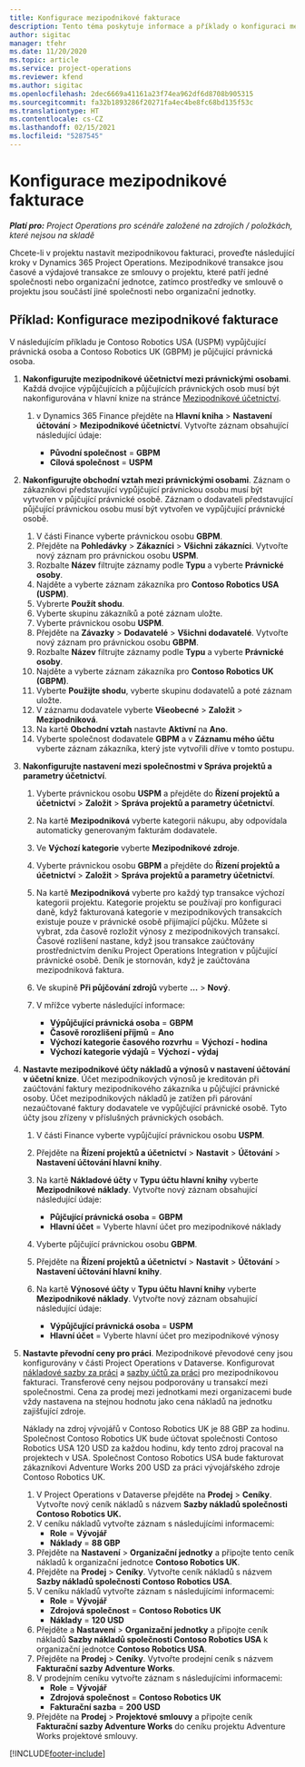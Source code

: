 ```yaml
---
title: Konfigurace mezipodnikové fakturace
description: Tento téma poskytuje informace a příklady o konfiguraci mezipodnikové fakturace pro projekty.
author: sigitac
manager: tfehr
ms.date: 11/20/2020
ms.topic: article
ms.service: project-operations
ms.reviewer: kfend
ms.author: sigitac
ms.openlocfilehash: 2dec6669a41161a23f74ea962df6d8708b905315
ms.sourcegitcommit: fa32b1893286f20271fa4ec4be8fc68bd135f53c
ms.translationtype: HT
ms.contentlocale: cs-CZ
ms.lasthandoff: 02/15/2021
ms.locfileid: "5287545"
---
```

# <a name="configure-intercompany-invoicing"></a>Konfigurace mezipodnikové fakturace

_**Platí pro:** Project Operations pro scénáře založené na zdrojích / položkách, které nejsou na skladě_

Chcete-li v projektu nastavit mezipodnikovou fakturaci, proveďte následující kroky v Dynamics 365 Project Operations. Mezipodnikové transakce jsou časové a výdajové transakce ze smlouvy o projektu, které patří jedné společnosti nebo organizační jednotce, zatímco prostředky ve smlouvě o projektu jsou součástí jiné společnosti nebo organizační jednotky.

## <a name="example-configure-intercompany-invoicing"></a>Příklad: Konfigurace mezipodnikové fakturace

V následujícím příkladu je Contoso Robotics USA (USPM) vypůjčující právnická osoba a Contoso Robotics UK (GBPM) je půjčující právnická osoba. 

1. **Nakonfigurujte mezipodnikové účetnictví mezi právnickými osobami**. Každá dvojice výpůjčujících a půjčujících právnických osob musí být nakonfigurována v hlavní knize na stránce [Mezipodnikové účetnictví](https://docs.microsoft.com/dynamics365/finance/general-ledger/intercompany-accounting-setup).
    
    1. v Dynamics 365 Finance přejděte na **Hlavní kniha** > **Nastavení účtování** > **Mezipodnikové účetnictví**. Vytvořte záznam obsahující následující údaje:

        - **Původní společnost** = **GBPM**
        - **Cílová společnost** = **USPM**

2. **Nakonfigurujte obchodní vztah mezi právnickými osobami**. Záznam o zákazníkovi představující vypůjčující právnickou osobu musí být vytvořen v půjčující právnické osobě. Záznam o dodavateli představující půjčující právnickou osobu musí být vytvořen ve vypůjčující právnické osobě.

     1. V části Finance vyberte právnickou osobu **GBPM**.
     2. Přejděte na **Pohledávky** > **Zákazníci** > **Všichni zákazníci**. Vytvořte nový záznam pro právnickou osobu **USPM**.
     3. Rozbalte **Název** filtrujte záznamy podle **Typu** a vyberte **Právnické osoby**. 
     4. Najděte a vyberte záznam zákazníka pro **Contoso Robotics USA (USPM)**.
     5. Vybrerte **Použít shodu**. 
     6. Vyberte skupinu zákazníků a poté záznam uložte.
     7. Vyberte právnickou osobu **USPM**.
     8. Přejděte na **Závazky** > **Dodavatelé** > **Všichni dodavatelé**. Vytvořte nový záznam pro právnickou osobu **GBPM**.
     9. Rozbalte **Název** filtrujte záznamy podle **Typu** a vyberte **Právnické osoby**. 
     10. Najděte a vyberte záznam zákazníka pro **Contoso Robotics UK (GBPM)**.
     11. Vyberte **Použijte shodu**, vyberte skupinu dodavatelů a poté záznam uložte.
     12. V záznamu dodavatele vyberte **Všeobecné** > **Založit** > **Mezipodniková**.
     13. Na kartě **Obchodní vztah** nastavte **Aktivní** na **Ano**.
     14. Vyberte společnost dodavatele **GBPM** a v **Záznamu mého účtu** vyberte záznam zákazníka, který jste vytvořili dříve v tomto postupu.

3. **Nakonfigurujte nastavení mezi společnostmi v Správa projektů a parametry účetnictví**. 

    1. Vyberte právnickou osobu **USPM** a přejděte do **Řízení projektů a účetnictví** > **Založit** > **Správa projektů a parametry účetnictví**.
    2. Na kartě **Mezipodniková** vyberte kategorii nákupu, aby odpovídala automaticky generovaným fakturám dodavatele.
    3. Ve **Výchozí kategorie** vyberte **Mezipodnikové zdroje**.
    4. Vyberte právnickou osobu **GBPM** a přejděte do **Řízení projektů a účetnictví** > **Založit** > **Správa projektů a parametry účetnictví**.
    5. Na kartě **Mezipodniková** vyberte pro každý typ transakce výchozí kategorii projektu. Kategorie projektu se používají pro konfiguraci daně, když fakturovaná kategorie v mezipodnikových transakcích existuje pouze v právnické osobě přijímající půjčku. Můžete si vybrat, zda časově rozložit výnosy z mezipodnikových transakcí. Časové rozlišení nastane, když jsou transakce zaúčtovány prostřednictvím deníku Project Operations Integration v půjčující právnické osobě. Deník je stornován, když je zaúčtována mezipodniková faktura.
    6. Ve skupině **Při půjčování zdrojů** vyberte **...** > **Nový**. 
    7. V mřížce vyberte následující informace:

          - **Výpůjčující právnická osoba** = **GBPM**
          - **Časově rorozlišení příjmů** = **Ano**
          - **Výchozí kategorie časového rozvrhu** = **Výchozí - hodina**
          - **Výchozí kategorie výdajů** = **Výchozí - výdaj**

4. **Nastavte mezipodnikové účty nákladů a výnosů v nastavení účtování v účetní knize**. Účet mezipodnikových výnosů je kreditován při zaúčtování faktury mezipodnikového zákazníka u půjčující právnické osoby. Účet mezipodnikových nákladů je zatížen při párování nezaúčtované faktury dodavatele ve vypůjčující právnické osobě. Tyto účty jsou zřízeny v příslušných právnických osobách. 
      
     1. V části Finance vyberte vypůjčující právnickou osobu **USPM**. 
     2. Přejděte na **Řízení projektů a účetnictví** > **Nastavit** > **Účtování** > **Nastavení účtování hlavní knihy**. 
     3. Na kartě **Nákladové účty** v **Typu účtu hlavní knihy** vyberte **Mezipodnikové náklady**. Vytvořte nový záznam obsahující následující údaje:
      
        - **Půjčující právnická osoba** = **GBPM**
        - **Hlavní účet** = Vyberte hlavní účet pro mezipodnikové náklady
        
     4. Vyberte půjčující právnickou osobu **GBPM**. 
     5. Přejděte na **Řízení projektů a účetnictví** > **Nastavit** > **Účtování** > **Nastavení účtování hlavní knihy**. 
     6. Na kartě **Výnosové účty** v **Typu účtu hlavní knihy** vyberte **Mezipodnikové náklady**. Vytvořte nový záznam obsahující následující údaje:

        - **Výpůjčující právnická osoba** = **USPM**
        - **Hlavní účet** = Vyberte hlavní účet pro mezipodnikové výnosy 

5. **Nastavte převodní ceny pro práci**. Mezipodnikové převodové ceny jsou konfigurovány v části Project Operations v Dataverse. Konfigurovat [nákladové sazby za práci](../pricing-costing/set-up-labor-cost-rate.md#transfer-pricing-and-costs-for-resources-outside-of-your-division-or-legal-entity) a [sazby účtů za práci](../pricing-costing/set-up-labor-bill-rate.md#transfer-pricing-or-set-up-bill-rates-for-resources-from-other-organizational-units-or-divisions) pro mezipodnikovou fakturaci. Transferové ceny nejsou podporovány u transakcí mezi společnostmi. Cena za prodej mezi jednotkami mezi organizacemi bude vždy nastavena na stejnou hodnotu jako cena nákladů na jednotku zajišťující zdroje.

      Náklady na zdroj vývojářů v Contoso Robotics UK je 88 GBP za hodinu. Společnost Contoso Robotics UK bude účtovat společnosti Contoso Robotics USA 120 USD za každou hodinu, kdy tento zdroj pracoval na projektech v USA. Společnost Contoso Robotics USA bude fakturovat zákazníkovi Adventure Works 200 USD za práci vývojářského zdroje Contoso Robotics UK.

      1. V Project Operations v Dataverse přejděte na **Prodej** > **Ceníky**. Vytvořte nový ceník nákladů s názvem **Sazby nákladů společnosti Contoso Robotics UK.** 
      2. V ceníku nákladů vytvořte záznam s následujícími informacemi:
         - **Role** = **Vývojář**
         - **Náklady** = **88 GBP**
      3. Přejděte na **Nastavení** > **Organizační jednotky** a připojte tento ceník nákladů k organizační jednotce **Contoso Robotics UK**.
      4. Přejděte na **Prodej** > **Ceníky**. Vytvořte ceník nákladů s názvem **Sazby nákladů společnosti Contoso Robotics USA**. 
      5. V ceníku nákladů vytvořte záznam s následujícími informacemi:
          - **Role** = **Vývojář**
          - **Zdrojová společnost** = **Contoso Robotics UK**
          - **Náklady** = **120 USD**
      6. Přejděte a **Nastavení** > **Organizační jednotky** a připojte ceník nákladů **Sazby nákladů společnosti Contoso Robotics USA** k organizační jednotce **Contoso Robotics USA**.
      7. Přejděte na **Prodej** > **Ceníky**. Vytvořte prodejní ceník s názvem **Fakturační sazby Adventure Works**. 
      8. V prodejním ceníku vytvořte záznam s následujícími informacemi:
          - **Role** = **Vývojář**
          - **Zdrojová společnost** = **Contoso Robotics UK**
          - **Fakturační sazba** = **200 USD**
      9. Přejděte na **Prodej** > **Projektové smlouvy** a připojte ceník **Fakturační sazby Adventure Works** do ceníku projektu Adventure Works projektové smlouvy.


[!INCLUDE[footer-include](../includes/footer-banner.md)]